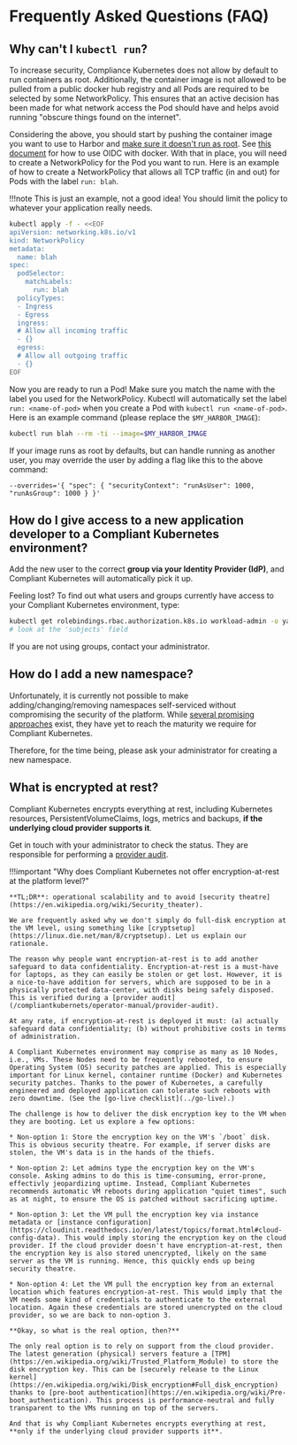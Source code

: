 Frequently Asked Questions (FAQ)
================================

## Why can't I `kubectl run`?

To increase security, Compliance Kubernetes does not allow by default to run containers as root.
Additionally, the container image is not allowed to be pulled from a public docker hub registry and all Pods are required to be selected by some NetworkPolicy.
This ensures that an active decision has been made for what network access the Pod should have and helps avoid running "obscure things found on the internet".

Considering the above, you should start by pushing the container image you want to use to Harbor and [make sure it doesn't run as root][docker-user].
See [this document][harbor-oidc-docker] for how to use OIDC with docker.
With that in place, you will need to create a NetworkPolicy for the Pod you want to run.
Here is an example of how to create a NetworkPolicy that allows all TCP traffic (in and out) for Pods with the label `run: blah`.

!!!note
    This is just an example, not a good idea!
    You should limit the policy to whatever your application really needs.

```bash
kubectl apply -f - <<EOF
apiVersion: networking.k8s.io/v1
kind: NetworkPolicy
metadata:
  name: blah
spec:
  podSelector:
    matchLabels:
      run: blah
  policyTypes:
  - Ingress
  - Egress
  ingress:
  # Allow all incoming traffic
  - {}
  egress:
  # Allow all outgoing traffic
  - {}
EOF
```

Now you are ready to run a Pod!
Make sure you match the name with the label you used for the NetworkPolicy.
Kubectl will automatically set the label `run: <name-of-pod>` when you create a Pod with `kubectl run <name-of-pod>`.
Here is an example command (please replace the `$MY_HARBOR_IMAGE`):

```bash
kubectl run blah --rm -ti --image=$MY_HARBOR_IMAGE
```

If your image runs as root by defaults, but can handle running as another user, you may override the user by adding a flag like this to the above command:

```
--overrides='{ "spec": { "securityContext": "runAsUser": 1000, "runAsGroup": 1000 } }'
```

[harbor-oidc-docker]: https://goharbor.io/docs/1.10/administration/configure-authentication/oidc-auth/#using-oidc-from-the-docker-or-helm-cli
[docker-user]: https://docs.docker.com/develop/develop-images/dockerfile_best-practices/#user


## How do I give access to a new application developer to a Compliant Kubernetes environment?

Add the new user to the correct **group via your Identity Provider (IdP)**, and Compliant Kubernetes will automatically pick it up.

Feeling lost? To find out what users and groups currently have access to your Compliant Kubernetes environment, type:

```bash
kubectl get rolebindings.rbac.authorization.k8s.io workload-admin -o yaml
# look at the 'subjects' field
```

If you are not using groups, contact your administrator.

## How do I add a new namespace?

Unfortunately, it is currently not possible to make adding/changing/removing namespaces self-serviced without compromising the security of the platform. While [several promising approaches](https://kubernetes.io/blog/2020/08/14/introducing-hierarchical-namespaces/) exist, they have yet to reach the maturity we require for Compliant Kubernetes.

Therefore, for the time being, please ask your administrator for creating a new namespace.

## What is encrypted at rest?

Compliant Kubernetes encrypts everything at rest, including Kubernetes resources, PersistentVolumeClaims, logs, metrics and backups, **if the underlying cloud provider supports it**.

Get in touch with your administrator to check the status. They are responsible for performing a [provider audit](/compliantkubernetes/operator-manual/provider-audit).

!!!important "Why does Compliant Kubernetes not offer encryption-at-rest at the platform level?"

    **TL;DR**: operational scalability and to avoid [security theatre](https://en.wikipedia.org/wiki/Security_theater).

    We are frequently asked why we don't simply do full-disk encryption at the VM level, using something like [cryptsetup](https://linux.die.net/man/8/cryptsetup). Let us explain our rationale.

    The reason why people want encryption-at-rest is to add another safeguard to data confidentiality. Encryption-at-rest is a must-have for laptops, as they can easily be stolen or get lost. However, it is a nice-to-have addition for servers, which are supposed to be in a physically protected data-center, with disks being safely disposed. This is verified during a [provider audit](/compliantkubernets/operator-manual/provider-audit).

    At any rate, if encryption-at-rest is deployed it must: (a) actually safeguard data confidentiality; (b) without prohibitive costs in terms of administration.

    A Compliant Kubernetes environment may comprise as many as 10 Nodes, i.e., VMs. These Nodes need to be frequently rebooted, to ensure Operating System (OS) security patches are applied. This is especially important for Linux kernel, container runtime (Docker) and Kubernetes security patches. Thanks to the power of Kubernetes, a carefully engineered and deployed application can tolerate such reboots with zero downtime. (See the [go-live checklist](../go-live).)

    The challenge is how to deliver the disk encryption key to the VM when they are booting. Let us explore a few options:

    * Non-option 1: Store the encryption key on the VM's `/boot` disk. This is obvious security theatre. For example, if server disks are stolen, the VM's data is in the hands of the thiefs.

    * Non-option 2: Let admins type the encryption key on the VM's console. Asking admins to do this is time-consuming, error-prone, effectivly jeopardizing uptime. Instead, Compliant Kubernetes recommends automatic VM reboots during application "quiet times", such as at night, to ensure the OS is patched without sacrificing uptime.

    * Non-option 3: Let the VM pull the encryption key via instance metadata or [instance configuration](https://cloudinit.readthedocs.io/en/latest/topics/format.html#cloud-config-data). This would imply storing the encryption key on the cloud provider. If the cloud provider doesn't have encryption-at-rest, then the encryption key is also stored unencrypted, likely on the same server as the VM is running. Hence, this quickly ends up being security theatre.

    * Non-option 4: Let the VM pull the encryption key from an external location which features encryption-at-rest. This would imply that the VM needs some kind of credentials to authenticate to the external location. Again these credentials are stored unencrypted on the cloud provider, so we are back to non-option 3.

    **Okay, so what is the real option, then?**

    The only real option is to rely on support from the cloud provider. The latest generation (physical) servers feature a [TPM](https://en.wikipedia.org/wiki/Trusted_Platform_Module) to store the disk encryption key. This can be [securely release to the Linux kernel](https://en.wikipedia.org/wiki/Disk_encryption#Full_disk_encryption) thanks to [pre-boot authentication](https://en.wikipedia.org/wiki/Pre-boot_authentication). This process is performance-neutral and fully transparent to the VMs running on top of the servers.

    And that is why Compliant Kubernetes encrypts everything at rest, **only if the underlying cloud provider supports it**.
